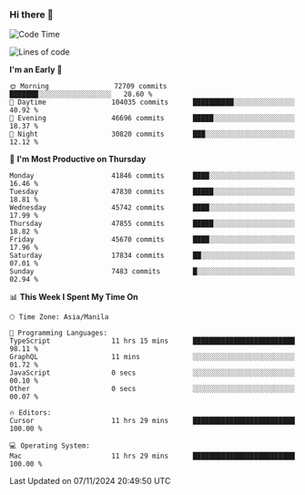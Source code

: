 ### Hi there 👋

<!--START_SECTION:waka-->
![Code Time](http://img.shields.io/badge/Code%20Time-5%2C682%20hrs%2028%20mins-blue)

![Lines of code](https://img.shields.io/badge/From%20Hello%20World%20I%27ve%20Written-116.3%20million%20lines%20of%20code-blue)

**I'm an Early 🐤** 

```text
🌞 Morning                72709 commits       ███████░░░░░░░░░░░░░░░░░░   28.60 % 
🌆 Daytime                104035 commits      ██████████░░░░░░░░░░░░░░░   40.92 % 
🌃 Evening                46696 commits       █████░░░░░░░░░░░░░░░░░░░░   18.37 % 
🌙 Night                  30820 commits       ███░░░░░░░░░░░░░░░░░░░░░░   12.12 % 
```
📅 **I'm Most Productive on Thursday** 

```text
Monday                   41846 commits       ████░░░░░░░░░░░░░░░░░░░░░   16.46 % 
Tuesday                  47830 commits       █████░░░░░░░░░░░░░░░░░░░░   18.81 % 
Wednesday                45742 commits       ████░░░░░░░░░░░░░░░░░░░░░   17.99 % 
Thursday                 47855 commits       █████░░░░░░░░░░░░░░░░░░░░   18.82 % 
Friday                   45670 commits       ████░░░░░░░░░░░░░░░░░░░░░   17.96 % 
Saturday                 17834 commits       ██░░░░░░░░░░░░░░░░░░░░░░░   07.01 % 
Sunday                   7483 commits        █░░░░░░░░░░░░░░░░░░░░░░░░   02.94 % 
```


📊 **This Week I Spent My Time On** 

```text
🕑︎ Time Zone: Asia/Manila

💬 Programming Languages: 
TypeScript               11 hrs 15 mins      █████████████████████████   98.11 % 
GraphQL                  11 mins             ░░░░░░░░░░░░░░░░░░░░░░░░░   01.72 % 
JavaScript               0 secs              ░░░░░░░░░░░░░░░░░░░░░░░░░   00.10 % 
Other                    0 secs              ░░░░░░░░░░░░░░░░░░░░░░░░░   00.07 % 

🔥 Editors: 
Cursor                   11 hrs 29 mins      █████████████████████████   100.00 % 

💻 Operating System: 
Mac                      11 hrs 29 mins      █████████████████████████   100.00 % 
```


 Last Updated on 07/11/2024 20:49:50 UTC
<!--END_SECTION:waka-->


<!--
**rad182/rad182** is a ✨ _special_ ✨ repository because its `README.md` (this file) appears on your GitHub profile.

Here are some ideas to get you started:

- 🔭 I’m currently working on ...
- 🌱 I’m currently learning ...
- 👯 I’m looking to collaborate on ...
- 🤔 I’m looking for help with ...
- 💬 Ask me about ...
- 📫 How to reach me: ...
- 😄 Pronouns: ...
- ⚡ Fun fact: ...
-->
